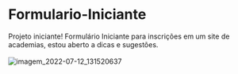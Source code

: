 # Formulario-Iniciante
Projeto iniciante!
Formulário Iniciante para inscrições em um site de academias, estou aberto a dicas e sugestões.
<br/><br/>
![imagem_2022-07-12_131520637](https://user-images.githubusercontent.com/106715147/178542110-2e20f04d-8af1-49da-baeb-159406204921.png)


